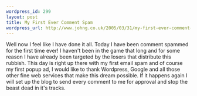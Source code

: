 ```yaml
--- 
wordpress_id: 299
layout: post
title: My First Ever Comment Spam
wordpress_url: http://www.johng.co.uk/2005/03/31/my-first-ever-comment-spam/
---
```

Well now I feel like I have done it all. Today I have been comment spammed for the first time ever! I haven't been in the game that long and for some reason I have already been targeted by the losers that distribute this rubbish. This day is right up there with my first email spam and of course my first popup ad, I would like to thank Wordpress, Google and all those other fine web services that make this dream possible. If it happens again I will set up the blog to send every comment to me for approval and stop the beast dead in it's tracks.
